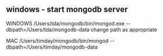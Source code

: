 ## windows - start mongodb server

WINDOWS
/Users/tda/mongodb/bin/mongod.exe --dbpath=/Users/tda/mongodb-data
change path as appropriate

MAC
/Users/timday/mongodb/bin/mongod --dbpath=/Users/timday/mongodb-data